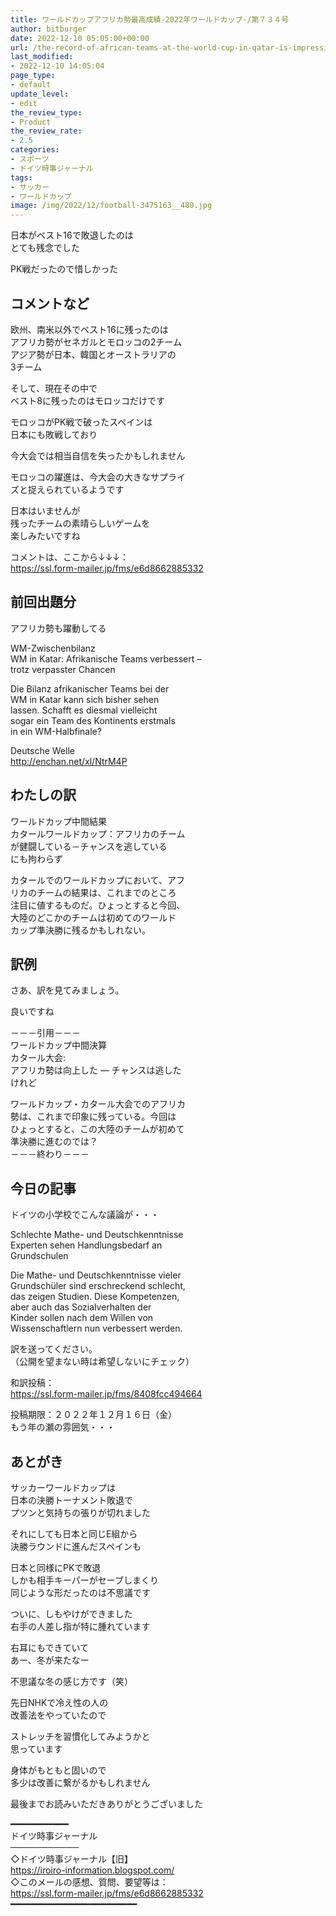 ```yaml
---
title: ワールドカップアフリカ勢最高成績-2022年ワールドカップ-/第７３４号
author: bitburger
date: 2022-12-10 05:05:00+00:00
url: /the-record-of-african-teams-at-the-world-cup-in-qatar-is-impressive-so-far/
last_modified:
- 2022-12-10 14:05:04
page_type:
- default
update_level:
- edit
the_review_type:
- Product
the_review_rate:
- 2.5
categories:
- スポーツ
- ドイツ時事ジャーナル
tags:
- サッカー
- ワールドカップ
image: /img/2022/12/football-3475163__480.jpg
---
```

日本がベスト16で敗退したのは  
とても残念でした

PK戦だったので惜しかった

## コメントなど
欧州、南米以外でベスト16に残ったのは  
アフリカ勢がセネガルとモロッコの2チーム  
アジア勢が日本、韓国とオーストラリアの  
3チーム

そして、現在その中で  
ベスト8に残ったのはモロッコだけです

モロッコがPK戦で破ったスペインは  
日本にも敗戦しており

今大会では相当自信を失ったかもしれません

モロッコの躍進は、今大会の大きなサプライ  
ズと捉えられているようです

日本はいませんが  
残ったチームの素晴らしいゲームを  
楽しみたいですね

コメントは、ここから↓↓↓：  
<https://ssl.form-mailer.jp/fms/e6d8662885332>

## 前回出題分
アフリカ勢も躍動してる

WM-Zwischenbilanz  
WM in Katar: Afrikanische Teams verbessert &#8211;  
trotz verpasster Chancen

Die Bilanz afrikanischer Teams bei der  
WM in Katar kann sich bisher sehen  
lassen. Schafft es diesmal vielleicht  
sogar ein Team des Kontinents erstmals  
in ein WM-Halbfinale?

Deutsche Welle  
<http://enchan.net/xl/NtrM4P>

## わたしの訳
ワールドカップ中間結果  
カタールワールドカップ：アフリカのチーム  
が健闘している－チャンスを逃している  
にも拘わらず

カタールでのワールドカップにおいて、アフ  
リカのチームの結果は、これまでのところ  
注目に値するものだ。ひょっとすると今回、  
大陸のどこかのチームは初めてのワールド  
カップ準決勝に残るかもしれない。

## 訳例
さあ、訳を見てみましょう。

良いですね

－－－引用－－－  
ワールドカップ中間決算  
カタール大会:  
アフリカ勢は向上した ― チャンスは逃した  
けれど

ワールドカップ・カタール大会でのアフリカ  
勢は、これまで印象に残っている。今回は  
ひょっとすると、この大陸のチームが初めて  
準決勝に進むのでは？  
－－－終わり－－－

## 今日の記事
ドイツの小学校でこんな議論が・・・

Schlechte Mathe- und Deutschkenntnisse  
Experten sehen Handlungsbedarf an  
Grundschulen

Die Mathe- und Deutschkenntnisse vieler  
Grundschüler sind erschreckend schlecht,  
das zeigen Studien. Diese Kompetenzen,  
aber auch das Sozialverhalten der  
Kinder sollen nach dem Willen von  
Wissenschaftlern nun verbessert werden.

訳を送ってください。  
（公開を望まない時は希望しないにチェック）

和訳投稿：  
<https://ssl.form-mailer.jp/fms/8408fcc494664>

投稿期限：２０２２年１２月１６日（金）  
もう年の瀬の雰囲気・・・

## あとがき
サッカーワールドカップは  
日本の決勝トーナメント敗退で  
プツンと気持ちの張りが切れました

それにしても日本と同じE組から  
決勝ラウンドに進んだスペインも

日本と同様にPKで敗退  
しかも相手キーパーがセーブしまくり  
同じような形だったのは不思議です

ついに、しもやけができました  
右手の人差し指が特に腫れています

右耳にもできていて  
あー、冬が来たなー

不思議な冬の感じ方です（笑）

先日NHKで冷え性の人の  
改善法をやっていたので

ストレッチを習慣化してみようかと  
思っています

身体がもともと固いので  
多少は改善に繋がるかもしれません

最後までお読みいただきありがとうございました

━━━━━━━━━━━  
ドイツ時事ジャーナル  
───────────  
◇ドイツ時事ジャーナル【旧】  
<https://iroiro-information.blogspot.com/>  
◇このメールの感想、質問、要望等は：  
<https://ssl.form-mailer.jp/fms/e6d8662885332>  
━━━━━━━━━━━━━━━━━━━━━━━━